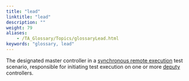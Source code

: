 ```yaml
--- 
title: "lead"
linktitle: "lead"
description: ""
weight: 79
aliases: 
    - /TA_Glossary/Topics/glossaryLead.html
keywords: "glossary, lead"
---
```


The designated master controller in a [synchronous remote execution](/user-guide/support/glossary-of-terms/synchronous-remote-execution) test scenario, responsible for initiating test execution on one or more [deputy](/user-guide/support/glossary-of-terms/deputy) controllers.

